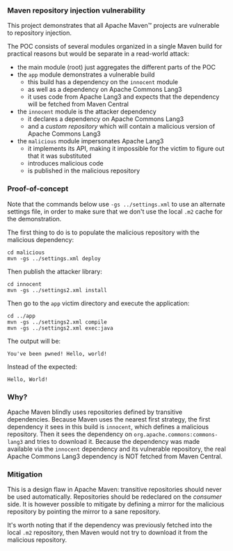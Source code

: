 ### Maven repository injection vulnerability

This project demonstrates that all Apache Maven™ projects are vulnerable to repository injection.

The POC consists of several modules organized in a single Maven build for practical reasons but would be separate in a read-world attack:

- the main module (root) just aggregates the different parts of the POC
- the `app` module demonstrates a vulnerable build
  - this build has a dependency on the `innocent` module
  - as well as a dependency on Apache Commons Lang3
  - it uses code from Apache Lang3 and expects that the dependency will be fetched from Maven Central
- the `innocent`  module is the attacker dependency
  - it declares a dependency on Apache Commons Lang3
  - and a _custom repository_ which will contain a malicious version of Apache Commons Lang3
- the `malicious` module impersonates Apache Lang3
  - it implements its API, making it impossible for the victim to figure out that it was substituted
  - introduces malicious code
  - is published in the malicious repository
  
### Proof-of-concept

Note that the commands below use `-gs ../settings.xml` to use an alternate settings file, in order to make sure that we don't use the local `.m2` cache for the demonstration.

The first thing to do is to populate the malicious repository with the malicious dependency:

    cd malicious
    mvn -gs ../settings.xml deploy

Then publish the attacker library:

    cd innocent
    mvn -gs ../settings2.xml install    
    
Then go to the `app` victim directory and execute the application:

    cd ../app
    mvn -gs ../settings2.xml compile
    mvn -gs ../settings2.xml exec:java
    
The output will be:

    You've been pwned! Hello, world!
    
Instead of the expected:

    Hello, World!
    
### Why?

Apache Maven blindly uses repositories defined by transitive dependencies.
Because Maven uses the nearest first strategy, the first dependency it sees in this build is `innocent`, which defines a malicious repository.
Then it sees the dependency on `org.apache.commons:commons-lang3` and tries to download it.
Because the dependency was made available via the `innocent` dependency and its vulnerable repository, the real Apache Commons Lang3 dependency is NOT fetched from Maven Central.

### Mitigation

This is a design flaw in Apache Maven: transitive repositories should never be used automatically.
Repositories should be redeclared on the _consumer_ side.
It is however possible to mitigate by defining a mirror for the malicious repository by pointing the mirror to a sane repository.

It's worth noting that if the dependency was previously fetched into the local `.m2` repository, then Maven would not try to download it from the malicious repository.

